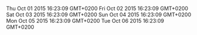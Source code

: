 Thu Oct 01 2015 16:23:09 GMT+0200
Fri Oct 02 2015 16:23:09 GMT+0200
Sat Oct 03 2015 16:23:09 GMT+0200
Sun Oct 04 2015 16:23:09 GMT+0200
Mon Oct 05 2015 16:23:09 GMT+0200
Tue Oct 06 2015 16:23:09 GMT+0200
